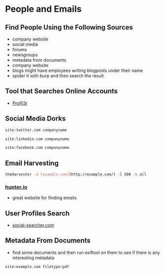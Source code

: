 # People and Emails

## Find People Using the Following Sources

* company website
* social media
* forums
* newsgroups
* metadata from documents
* company website
* blogs might have employees writing blogposts under their name
* spider it with burp and then search the result

## Tool that Searches Online Accounts

* [Profil3r](https://github.com/Rog3rSm1th/Profil3r)

## Social Media Dorks

```bash
site:twitter.com companyname
```

```bash
site:linkedin.com companyname
```

```bash
site:facebook.com companyname
```

## Email Harvesting

```bash
theHarvester -d [example.com](http://example.com/) -l 500 -b all
```

### [hunter.io](http://hunter.io/)

* great website for finding emails

## User Profiles Search

* [social-searcher.com](http://social-searcher.com/)

## Metadata From Documents

* find some documents and then run exiftool on them to see if there is any interesting metadata

```bash
site:example.com filetype:pdf
```

